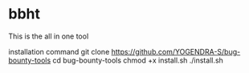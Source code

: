 # bbht
This is the all in one tool


installation command 
git clone https://github.com/YOGENDRA-S/bug-bounty-tools 
cd bug-bounty-tools 
chmod +x install.sh 
./install.sh
